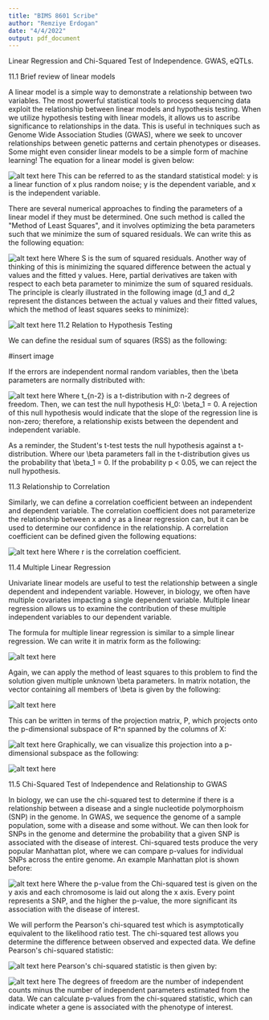 ```yaml
---
title: "BIMS 8601 Scribe"
author: "Remziye Erdogan"
date: "4/4/2022"
output: pdf_document
---
```


Linear Regression and Chi-Squared Test of Independence.
GWAS, eQTLs.

11.1 Brief review of linear models

A linear model is a simple way to demonstrate a relationship between two variables. The most powerful statistical tools to process sequencing data exploit the relationship between linear models and hypothesis testing. When we utilize hypothesis testing with linear models, it allows us to ascribe significance to relationships in the data. This is useful in techniques such as Genome Wide Association Studies (GWAS), where we seek to uncover relationships between genetic patterns and certain phenotypes or diseases. Some might even consider linear models to be a simple form of machine learning! The equation for a linear model is given below:

![alt text here](figs/reg_eq.png)
This can be referred to as the standard statistical model:  y is a linear function of x plus random noise; y is the dependent variable, and x is the independent variable.

There are several numerical approaches to finding the parameters of a linear model if they must be determined. One such method is called the "Method of Least Squares", and it involves optimizing the beta parameters such that we minimize the sum of squared residuals. We can write this as the following equation:

![alt text here](figs/least_sq.png)
Where S is the sum of squared residuals. Another way of thinking of this is minimizing the squared difference between the actual y values and the fitted y values. Here, partial derivatives are taken with respect to each beta parameter to minimize the sum of squared residuals. The principle is clearly illustrated in the following image (d_1 and d_2 represent the distances between the actual y values and their fitted values, which the method of least squares seeks to minimize):

![alt text here](figs/least_sq_graph.png)
11.2 Relation to Hypothesis Testing

We can define the residual sum of squares (RSS) as the following:

#insert image

If the errors are independent normal random variables, then the \beta parameters are normally distributed with:

![alt text here](figs/t_dist.png)
Where t_{n-2} is a t-distribution with n-2 degrees of freedom. Then, we can test the null hypothesis H_0:  \beta_1 = 0. A rejection of this null hypothesis would indicate that the slope of the regression line is non-zero; therefore, a relationship exists between the dependent and independent variable. 

As a reminder, the Student's t-test tests the null hypothesis against a t-distribution. Where our \beta parameters fall in the t-distribution gives us the probability that \beta_1 = 0. If the probability p < 0.05, we can reject the null hypothesis.

11.3 Relationship to Correlation

Similarly, we can define a correlation coefficient between an independent and dependent variable. The correlation coefficient does not parameterize the relationship between x and y as a linear regression can, but it can be used to determine our confidence in the relationship. A correlation coefficient can be defined given the following equations:

![alt text here](figs/corr.png)
Where r is the correlation coefficient.

11.4 Multiple Linear Regression

Univariate linear models are useful to test the relationship between a single dependent and independent variable. However, in biology, we often have multiple covariates impacting a single dependent variable. Multiple linear regression allows us to examine the contribution of these multiple independent variables to our dependent variable. 

The formula for multiple linear regression is similar to a simple linear regression. We can write it in matrix form as the following:

![alt text here](figs/MLR.png)

Again, we can apply the method of least squares to this problem to find the solution given multiple unknown \beta parameters. In matrix notation, the vector containing all members of \beta is given by the following:

![alt text here](figs/MLR_beta.png)

This can be written in terms of the projection matrix, P, which projects onto the p-dimensional subspace of R^n spanned by the columns of X:

![alt text here](figs/projection.png)
Graphically, we can visualize this projection into a p-dimensional subspace as the following:

![alt text here](figs/subspace.png)

11.5 Chi-Squared Test of Independence and Relationship to GWAS

In biology, we can use the chi-squared test to determine if there is a relationship between a disease and a single nucleotide polymorphoism (SNP) in the genome. In GWAS, we sequence the genome of a sample population, some with a disease and some without. We can then look for SNPs in the genome and determine the probability that a given SNP is associated with the disease of interest. Chi-squared tests produce the very popular Manhattan plot, where we can compare p-values for individual SNPs across the entire genome. An example Manhattan plot is shown before:

![alt text here](figs/manhattan.jpg)
Where the p-value from the Chi-squared test is given on the y axis and each chromosome is laid out along the x axis. Every point represents a SNP, and the higher the p-value, the more significant its association with the disease of interest.


We will perform the Pearson's chi-squared test which is asymptotically equivalent to the likelihood ratio test. The chi-squared test allows you determine the difference between observed and expected data. We define Pearson's chi-squared statistic:

![alt text here](figs/chi-squared.png)
Pearson's chi-squared statistic is then given by:


![alt text here](figs/chi-squared2.png)
The degrees of freedom are the number of independent counts minus the number of independent parameters estimated from the data. We can calculate p-values from the chi-squared statistic, which can indicate wheter a gene is associated with the phenotype of interest.


